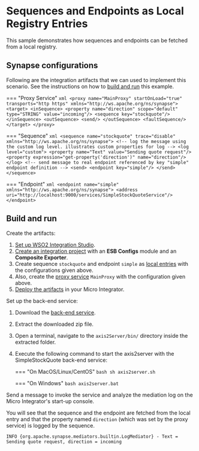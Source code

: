 # Sequences and Endpoints as Local Registry Entries
This sample demonstrates how sequences and endpoints can be fetched from a local registry.

## Synapse configurations

Following are the integration artifacts that we can used to implement this scenario. See the instructions on how to [build and run](#build-and-run) this example.

=== "Proxy Service"
    ```xml
    <proxy name="MainProxy" startOnLoad="true" transports="http https" xmlns="http://ws.apache.org/ns/synapse">
        <target>
            <inSequence>
                <property name="direction" scope="default" type="STRING" value="incoming"/>
                <sequence key="stockquote"/>
            </inSequence>
            <outSequence>
                <send/>
            </outSequence>
            <faultSequence/>
        </target>
    </proxy>
    ```

=== "Sequence"
    ```xml
    <sequence name="stockquote" trace="disable" xmlns="http://ws.apache.org/ns/synapse">
        <!-- log the message using the custom log level. illustrates custom properties for log -->
        <log level="custom">
            <property name="Text" value="Sending quote request"/>
            <property expression="get-property('direction')" name="direction"/>
        </log>
        <!-- send message to real endpoint referenced by key "simple" endpoint definition -->
        <send>
            <endpoint key="simple"/>
        </send>
    </sequence>
    ```

=== "Endpoint"
    ```xml
    <endpoint name="simple" xmlns="http://ws.apache.org/ns/synapse">
        <address uri="http://localhost:9000/services/SimpleStockQuoteService"/>
    </endpoint>
    ```

## Build and run

Create the artifacts:

1. [Set up WSO2 Integration Studio]({{base_path}}/integrate/develop/installing-wso2-integration-studio).
2. [Create an integration project]({{base_path}}/integrate/develop/create-integration-project) with an <b>ESB Configs</b> module and an <b>Composite Exporter</b>.
3. Create sequence `stockquote` and endpoint `simple` as [local entries]({{base_path}}/integrate/develop/creating-artifacts/registry/creating-local-registry-entries) with the configurations given above.
4. Also, create the [proxy service]({{base_path}}/integrate/develop/creating-artifacts/creating-a-proxy-service) `MainProxy` with the configuration given above.
5. [Deploy the artifacts]({{base_path}}/integrate/develop/deploy-artifacts) in your Micro Integrator.

Set up the back-end service:

1. Download the [back-end service](https://github.com/wso2-docs/WSO2_EI/blob/master/Back-End-Service/axis2Server.zip).
2. Extract the downloaded zip file.
3. Open a terminal, navigate to the `axis2Server/bin/` directory inside the extracted folder.
4. Execute the following command to start the axis2server with the SimpleStockQuote back-end service:
   
    === "On MacOS/Linux/CentOS"
        ```bash
        sh axis2server.sh
        ```
          
    === "On Windows"
        ```bash
        axis2server.bat
        ```

Send a message to invoke the service and analyze the mediation log on the Micro Integrator's start-up console.

You will see that the sequence and the endpoint are fetched from the local entry and that the property named `direction` (which was set by the proxy service) is logged by the sequence.

`INFO {org.apache.synapse.mediators.builtin.LogMediator} - Text = Sending quote request, direction = incoming`
